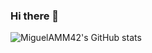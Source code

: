 ### Hi there 👋

![MiguelAMM42's GitHub stats](https://github-readme-stats.vercel.app/api?username=MiguelAMM42&count_private=true&show_icons=true&theme=radical)
